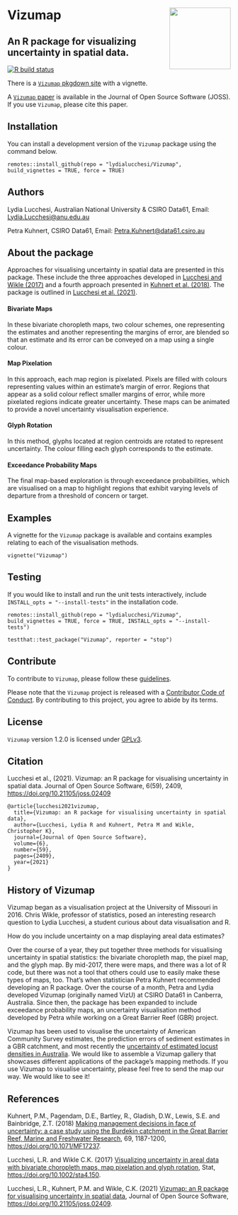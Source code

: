 
<!-- README.md is generated from README.Rmd. Please edit that file -->

# Vizumap <img src='man/figures/Vizumap_Hex.png' align="right" height="138.5" />

## An R package for visualizing uncertainty in spatial data.

[![R build
status](https://github.com/lydialucchesi/Vizumap/workflows/R-CMD-check/badge.svg)](https://github.com/lydialucchesi/Vizumap/actions)

There is a [`Vizumap` pkgdown
site](https://lydialucchesi.github.io/Vizumap/) with a vignette.

A [`Vizumap` paper](https://doi.org/10.21105/joss.02409) is available in
the Journal of Open Source Software (JOSS). If you use `Vizumap`, please
cite this paper.

## Installation

You can install a development version of the `Vizumap` package using the
command below.

    remotes::install_github(repo = "lydialucchesi/Vizumap", build_vignettes = TRUE, force = TRUE)

## Authors

Lydia Lucchesi, Australian National University & CSIRO Data61, Email:
<Lydia.Lucchesi@anu.edu.au>

Petra Kuhnert, CSIRO Data61, Email: <Petra.Kuhnert@data61.csiro.au>

## About the package

Approaches for visualising uncertainty in spatial data are presented in
this package. These include the three approaches developed in [Lucchesi
and Wikle
(2017)](http://faculty.missouri.edu/~wiklec/LucchesiWikle2017Stat) and a
fourth approach presented in [Kuhnert et
al. (2018)](https://publications.csiro.au/publications/#publication/PIcsiro:EP168206).
The package is outlined in [Lucchesi et
al. (2021)](https://doi.org/10.21105/joss.02409).

#### Bivariate Maps

In these bivariate choropleth maps, two colour schemes, one representing
the estimates and another representing the margins of error, are blended
so that an estimate and its error can be conveyed on a map using a
single colour.

#### Map Pixelation

In this approach, each map region is pixelated. Pixels are filled with
colours representing values within an estimate’s margin of error.
Regions that appear as a solid colour reflect smaller margins of error,
while more pixelated regions indicate greater uncertainty. These maps
can be animated to provide a novel uncertainty visualisation experience.

#### Glyph Rotation

In this method, glyphs located at region centroids are rotated to
represent uncertainty. The colour filling each glyph corresponds to the
estimate.

#### Exceedance Probability Maps

The final map-based exploration is through exceedance probabilities,
which are visualised on a map to highlight regions that exhibit varying
levels of departure from a threshold of concern or target.

## Examples

A vignette for the `Vizumap` package is available and contains examples
relating to each of the visualisation methods.

    vignette("Vizumap")

## Testing

If you would like to install and run the unit tests interactively,
include `INSTALL_opts = "--install-tests"` in the installation code.

    remotes::install_github(repo = "lydialucchesi/Vizumap", build_vignettes = TRUE, force = TRUE, INSTALL_opts = "--install-tests")
    
    testthat::test_package("Vizumap", reporter = "stop")

## Contribute

To contribute to `Vizumap`, please follow these
[guidelines](CONTRIBUTING.md).

Please note that the `Vizumap` project is released with a [Contributor
Code of Conduct](CONDUCT.md). By contributing to this project, you agree
to abide by its terms.

## License

`Vizumap` version 1.2.0 is licensed under [GPLv3](LICENSE.md).

## Citation

Lucchesi et al., (2021). Vizumap: an R package for visualising
uncertainty in spatial data. Journal of Open Source Software, 6(59),
2409, <https://doi.org/10.21105/joss.02409>

    @article{lucchesi2021vizumap,
      title={Vizumap: an R package for visualising uncertainty in spatial data},
      author={Lucchesi, Lydia R and Kuhnert, Petra M and Wikle, Christopher K},
      journal={Journal of Open Source Software},
      volume={6},
      number={59},
      pages={2409},
      year={2021}
    }

## History of Vizumap

Vizumap began as a visualisation project at the University of Missouri
in 2016. Chris Wikle, professor of statistics, posed an interesting
research question to Lydia Lucchesi, a student curious about data
visualisation and R.

How do you include uncertainty on a map displaying areal data estimates?

Over the course of a year, they put together three methods for
visualising uncertainty in spatial statistics: the bivariate choropleth
map, the pixel map, and the glyph map. By mid-2017, there were maps, and
there was a lot of R code, but there was not a tool that others could
use to easily make these types of maps, too. That’s when statistician
Petra Kuhnert recommended developing an R package. Over the course of a
month, Petra and Lydia developed Vizumap (originally named VizU) at
CSIRO Data61 in Canberra, Australia. Since then, the package has been
expanded to include exceedance probability maps, an uncertainty
visualisation method developed by Petra while working on a Great Barrier
Reef (GBR) project.

Vizumap has been used to visualise the uncertainty of American Community
Survey estimates, the prediction errors of sediment estimates in a GBR
catchment, and most recently the [uncertainty of estimated locust
densities in
Australia](https://www.nature.com/articles/s41598-020-73897-1/figures/4).
We would like to assemble a Vizumap gallery that showcases different
applications of the package’s mapping methods. If you use Vizumap to
visualise uncertainty, please feel free to send the map our way. We
would like to see it\!

## References

Kuhnert, P.M., Pagendam, D.E., Bartley, R., Gladish, D.W., Lewis, S.E.
and Bainbridge, Z.T. (2018) [Making management decisions in face of
uncertainty: a case study using the Burdekin catchment in the Great
Barrier Reef, Marine and Freshwater
Research](https://publications.csiro.au/publications/#publication/PIcsiro:EP168206),
69, 1187-1200, <https://doi.org/10.1071/MF17237>.

Lucchesi, L.R. and Wikle C.K. (2017) [Visualizing uncertainty in areal
data with bivariate choropleth maps, map pixelation and glyph
rotation](http://faculty.missouri.edu/~wiklec/LucchesiWikle2017Stat),
Stat, <https://doi.org/10.1002/sta4.150>.

Lucchesi, L.R., Kuhnert, P.M. and Wikle, C.K. (2021) [Vizumap: an R
package for visualising uncertainty in spatial
data](https://doi.org/10.21105/joss.02409), Journal of Open Source
Software, <https://doi.org/10.21105/joss.02409>.
